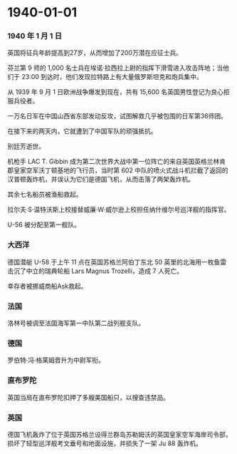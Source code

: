 # 1940-01-01

### 1940 年 1 月 1 日

英国将征兵年龄提高到27岁，从而增加了200万潜在应征士兵。

芬兰第 9 师的 1,000
名士兵在埃诺·拉西拉上尉的指挥下滑雪进入攻击阵地；当他们于 23:00
到达时，他们发现拉特路上有大量俄罗斯坦克和炮兵集中。

从 1939 年 9 月 1 日欧洲战争爆发到现在，共有 15,600
名英国男性登记为良心拒服兵役者。

一万名日军在中国山西省东部发动反攻，试图解救几乎被包围的日军第36师团。

在接下来的两天内，它就遭到了中国军队的顽强抵抗。

别廷芳逝世。

机枪手 LAC T. Gibbin
成为第二次世界大战中第一位阵亡的来自英国英格兰林肯郡皇家空军沃丁顿基地的飞行员，当时第
602
中队的喷火式战斗机拦截了返回的汉普顿轰炸机，并误认为它们是德国飞机，从而击落了两架轰炸机。

其余七名船员被渔船救起。

拉尔夫·S·温特沃斯上校接替威廉·W·威尔逊上校担任纳什维尔号巡洋舰的指挥官。

U-56 被分配至第一舰队。

### 大西洋

德国潜艇 U-58 于上午 11 点在英国苏格兰阿伯丁东北 50
英里的北海用一枚鱼雷击沉了中立的瑞典轮船 Lars Magnus Trozelli，造成 7
人死亡。

幸存者被挪威商船Ask救起。

### 法国

洛林号被调至法国海军第一中队第二战列舰支队。

### 德国

罗伯特·冯·格莱姆晋升为中尉军衔。

### 直布罗陀

英国当局在直布罗陀扣押了多艘美国船只，以搜查违禁品。

### 英国

德国飞机轰炸了位于英国苏格兰设得兰群岛苏勒姆沃的英国皇家空军海岸司令部，损坏了轻型巡洋舰考文垂号和地面设施，并损失了一架
Ju 88 轰炸机。